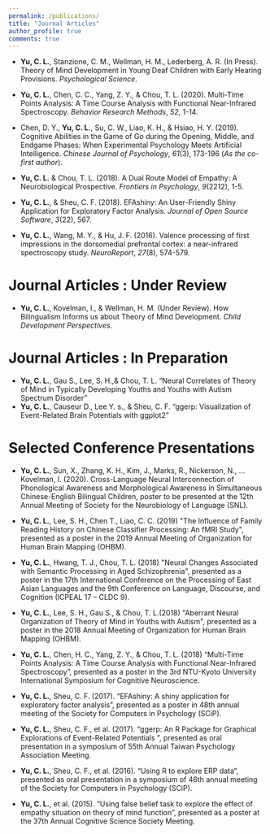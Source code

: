 ```yaml
---
permalink: /publications/
title: "Journal Articles"
author_profile: true
comments: true
---
```

- **Yu, C. L.**, Stanzione, C. M., Wellman, H. M., Lederberg, A. R. (In Press). Theory of Mind Development in Young Deaf Children with Early Hearing Provisions. *Psychological Science*.

- **Yu, C. L.**, Chen, C. C., Yang, Z. Y., & Chou, T. L. (2020). Multi-Time Points Analysis: A Time Course Analysis with Functional Near-Infrared Spectroscopy. *Behavior Research Methods*, *52*, 1-14.

- Chen, D. Y., **Yu, C. L.**, Su, C. W., Liao, K. H., & Hsiao, H. Y. (2019). Cognitive Abilities in the Game of Go during the Opening, Middle, and Endgame Phases: When Experimental Psychology Meets Artificial Intelligence. *Chinese Journal of Psychology*, *61*(3), 173-196 (*As the co-first author*).

- **Yu, C. L.** & Chou, T. L. (2018). A Dual Route Model of Empathy: A Neurobiological Prospective. *Frontiers in Psychology*, *9*(2212), 1-5.

- **Yu, C. L.**, & Sheu, C. F. (2018). EFAshiny: An User-Friendly Shiny Application for Exploratory Factor Analysis. *Journal of Open Source Software*, *3*(22), 567.
- **Yu, C. L.**, Wang, M. Y., & Hu, J. F. (2016). Valence processing of first impressions in the dorsomedial prefrontal cortex: a near-infrared spectroscopy study. *NeuroReport*, *27*(8), 574-579.

Journal Articles : Under Review
=====

- **Yu, C. L.**, Kovelman, I., & Wellman, H. M. (Under Review). How Bilingualism Informs us about Theory of Mind Development. *Child Development Perspectives*.


Journal Articles : In Preparation
=====

- **Yu, C. L.**, Gau S., Lee, S. H.,& Chou, T. L. “Neural Correlates of Theory of Mind in Typically Developing Youths and Youths with Autism Spectrum Disorder”
- **Yu, C. L.**, Causeur D., Lee Y. s., & Sheu, C. F. “ggerp: Visualization of Event-Related Brain Potentials with ggplot2”


Selected Conference Presentations
=====
- **Yu, C. L.**, Sun, X., Zhang, K. H., Kim, J., Marks, R., Nickerson, N., … Kovelman, I. (2020). Cross-Language Neural Interconnection of Phonological Awareness and Morphological Awareness in Simultaneous Chinese-English Bilingual Children, poster to be presented at the 12th Annual Meeting of Society for the Neurobiology of Language (SNL).

- **Yu, C. L.**, Lee, S. H., Chen T., Liao, C. C. (2019) "The Influence of Family Reading History on Chinese Classifier Processing: An fMRI Study", presented as a poster in the 2019 Annual Meeting of Organization for Human Brain Mapping (OHBM).
- **Yu, C. L.**, Hwang, T. J., Chou, T. L. (2018) "Neural Changes Associated with Semantic Processing in Aged Schizophrenia", presented as a poster in the 17th International Conference on the Processing of East Asian Languages and the 9th Conference on Language, Discourse, and Cognition (ICPEAL 17 – CLDC 9).
- **Yu, C. L.**, Lee, S. H., Gau S., & Chou, T. L.(2018) "Aberrant Neural Organization of Theory of Mind in Youths with Autism", presented as a poster in the 2018 Annual Meeting of Organization for Human Brain Mapping (OHBM).
- **Yu, C. L.**, Chen, H. C., Yang, Z. Y., & Chou, T. L. (2018) “Multi-Time Points Analysis: A Time Course Analysis with Functional Near-Infrared Spectroscopy”, presented as a poster in the 3rd NTU-Kyoto University International Symposium for Cognitive Neuroscience. 
- **Yu, C. L.**, Sheu, C. F. (2017). “EFAshiny: A shiny application for exploratory factor analysis”, presented as a poster in 48th annual meeting of the Society for Computers in Psychology (SCiP).
- **Yu, C. L.**, Sheu, C. F., et al. (2017). “ggerp: An R Package for Graphical Explorations of Event-Related Potentials ”, presented as oral presentation in a symposium of 55th Annual Taiwan Psychology Association Meeting.
- **Yu, C. L.**, Sheu, C. F., et al. (2016). “Using R to explore ERP data”, presented as oral presentation in a symposium of 46th annual meeting of the Society for Computers in Psychology (SCiP).
- **Yu, C. L.**, et al. (2015). “Using false belief task to explore the effect of empathy situation on theory of mind function”, presented as a poster at the 37th Annual Cognitive Science Society Meeting.
